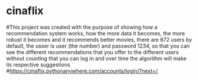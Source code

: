 # cinaflix
#This project was created with the purpose of showing how a recommendation system works, how the more data it becomes, the more robust it becomes and it recommends better movies, there are 672 users by default, the usser is user (the number) and password 1234, so that you can see the different recommendations that you offer to the different users without counting that you can log in and over time the algorithm will make its respective suggestions
#https://cinaflix.pythonanywhere.com/accounts/login/?next=/
